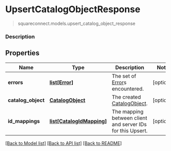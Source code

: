 # UpsertCatalogObjectResponse
> squareconnect.models.upsert_catalog_object_response

### Description



## Properties
Name | Type | Description | Notes
------------ | ------------- | ------------- | -------------
**errors** | [**list[Error]**](Error.md) | The set of [Error](#type-error)s encountered. | [optional] 
**catalog_object** | [**CatalogObject**](CatalogObject.md) | The created [CatalogObject](#type-catalogobject). | [optional] 
**id_mappings** | [**list[CatalogIdMapping]**](CatalogIdMapping.md) | The mapping between client and server IDs for this Upsert. | [optional] 

[[Back to Model list]](../README.md#documentation-for-models) [[Back to API list]](../README.md#documentation-for-api-endpoints) [[Back to README]](../README.md)


